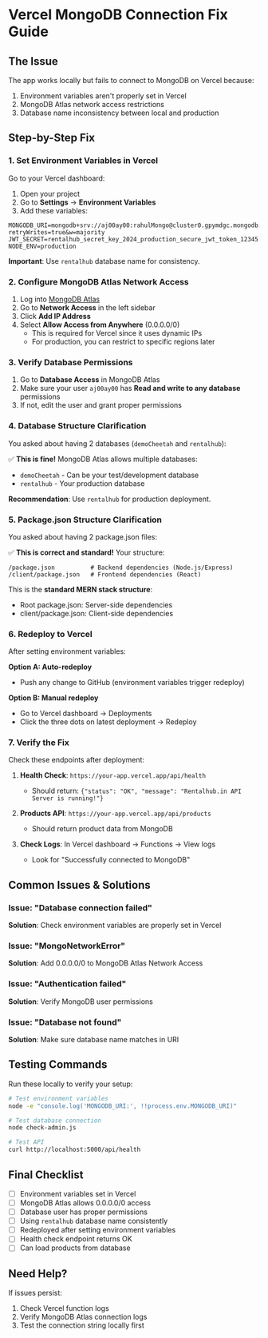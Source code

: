 # Vercel MongoDB Connection Fix Guide

## The Issue
The app works locally but fails to connect to MongoDB on Vercel because:
1. Environment variables aren't properly set in Vercel
2. MongoDB Atlas network access restrictions
3. Database name inconsistency between local and production

## Step-by-Step Fix

### 1. Set Environment Variables in Vercel

Go to your Vercel dashboard:
1. Open your project
2. Go to **Settings** → **Environment Variables**
3. Add these variables:

```
MONGODB_URI=mongodb+srv://aj00ay00:rahulMongo@cluster0.gpymdgc.mongodb.net/rentalhub?retryWrites=true&w=majority
JWT_SECRET=rentalhub_secret_key_2024_production_secure_jwt_token_12345
NODE_ENV=production
```

**Important**: Use `rentalhub` database name for consistency.

### 2. Configure MongoDB Atlas Network Access

1. Log into [MongoDB Atlas](https://cloud.mongodb.com)
2. Go to **Network Access** in the left sidebar
3. Click **Add IP Address**
4. Select **Allow Access from Anywhere** (0.0.0.0/0)
   - This is required for Vercel since it uses dynamic IPs
   - For production, you can restrict to specific regions later

### 3. Verify Database Permissions

1. Go to **Database Access** in MongoDB Atlas
2. Make sure your user `aj00ay00` has **Read and write to any database** permissions
3. If not, edit the user and grant proper permissions

### 4. Database Structure Clarification

You asked about having 2 databases (`demoCheetah` and `rentalhub`):

✅ **This is fine!** MongoDB Atlas allows multiple databases:
- `demoCheetah` - Can be your test/development database
- `rentalhub` - Your production database

**Recommendation**: Use `rentalhub` for production deployment.

### 5. Package.json Structure Clarification

You asked about having 2 package.json files:

✅ **This is correct and standard!** Your structure:
```
/package.json          # Backend dependencies (Node.js/Express)
/client/package.json   # Frontend dependencies (React)
```

This is the **standard MERN stack structure**:
- Root package.json: Server-side dependencies
- client/package.json: Client-side dependencies

### 6. Redeploy to Vercel

After setting environment variables:

**Option A: Auto-redeploy**
- Push any change to GitHub (environment variables trigger redeploy)

**Option B: Manual redeploy**
- Go to Vercel dashboard → Deployments
- Click the three dots on latest deployment → Redeploy

### 7. Verify the Fix

Check these endpoints after deployment:

1. **Health Check**: `https://your-app.vercel.app/api/health`
   - Should return: `{"status": "OK", "message": "Rentalhub.in API Server is running!"}`

2. **Products API**: `https://your-app.vercel.app/api/products`
   - Should return product data from MongoDB

3. **Check Logs**: In Vercel dashboard → Functions → View logs
   - Look for "Successfully connected to MongoDB"

## Common Issues & Solutions

### Issue: "Database connection failed"
**Solution**: Check environment variables are properly set in Vercel

### Issue: "MongoNetworkError"
**Solution**: Add 0.0.0.0/0 to MongoDB Atlas Network Access

### Issue: "Authentication failed"
**Solution**: Verify MongoDB user permissions

### Issue: "Database not found"
**Solution**: Make sure database name matches in URI

## Testing Commands

Run these locally to verify your setup:

```bash
# Test environment variables
node -e "console.log('MONGODB_URI:', !!process.env.MONGODB_URI)"

# Test database connection
node check-admin.js

# Test API
curl http://localhost:5000/api/health
```

## Final Checklist

- [ ] Environment variables set in Vercel
- [ ] MongoDB Atlas allows 0.0.0.0/0 access
- [ ] Database user has proper permissions
- [ ] Using `rentalhub` database name consistently
- [ ] Redeployed after setting environment variables
- [ ] Health check endpoint returns OK
- [ ] Can load products from database

## Need Help?

If issues persist:
1. Check Vercel function logs
2. Verify MongoDB Atlas connection logs
3. Test the connection string locally first
